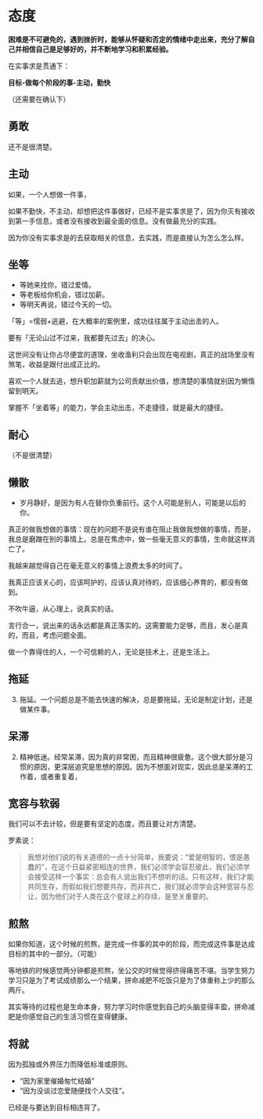 # 态度

**困难是不可避免的，遇到挫折时，能够从怀疑和否定的情绪中走出来，充分了解自己并相信自己是足够好的，并不断地学习和积累经验。**


在实事求是贯通下：

**目标-做每个阶段的事-主动，勤快**

（还需要在确认下）


## 勇敢

还不是很清楚。


## 主动

如果，一个人想做一件事，

如果不勤快，不主动，却想把这件事做好，已经不是实事求是了，因为你灭有接收到第一手信息，或者没有接收到最全面的信息。没有做最充分的实践。

因为你没有实事求是的去获取相关的信息，去实践，而是直接认为怎么怎么样。


## 坐等

- 等她来找你，错过爱情。
- 等老板给你机会，错过加薪。
- 等明天再说，错过今天的一切。

「等」=懦弱+逃避，在大概率的案例里，成功往往属于主动出击的人。

要有「无论山过不过来，我都要先过去」的决心。

这世间没有让你占尽便宜的道理，坐收渔利只会出现在电视剧，真正的战场里没有煞笔，收益是跟付出成正比的。

喜欢一个人就去追，想升职加薪就为公司贡献出价值，想清楚的事情就别因为懒惰留到明天。

掌握不「坐着等」的能力，学会主动出击，不走捷径，就是最大的捷径。



## 耐心

（不是很清楚）


## 懒散

- 岁月静好，是因为有人在替你负重前行。这个人可能是别人，可能是以后的你。




真正的做我想做的事情：现在的问题不是说有谁在阻止我做我想做的事情，而是，我总是磨蹭在别的事情上。总是在焦虑中，做一些毫无意义的事情，生命就这样消亡了。

我越来越觉得自己在毫无意义的事情上浪费太多的时间了。

我真正应该关心的，应该呵护的，应该认真对待的，应该细心养育的，都没有做到。

不吹牛逼，从心理上，说真实的话。

言行合一，说出来的话永远都是真正落实的。这需要能力足够，而且，发心是真的，而且，考虑问题全面。

做一个靠得住的人，一个可信赖的人，无论是技术上，还是生活上。


## 拖延




3.	拖延。一个问题总是不能去快速的解决，总是要拖延，无论是制定计划，还是做某件事。



## 呆滞

2.	精神低迷。经常呆滞，因为真的非常困，而且精神很疲惫。这个很大部分是习惯的原因，更深层追究是思想的原因。因为不想面对现实，因此总是呆滞的工作着，或者重复着，



## 宽容与软弱

我们可以不去计较，但是要有坚定的态度，而且要让对方清楚。


罗素说：

> 我想对他们说的有关道德的一点十分简单，我要说：“爱是明智的，恨是愚蠢的”，在这个日益紧密相连的世界，我们必须学会容忍彼此，我们必须学会接受这样一个事实：总会有人说出我们不想听的话。只有这样，我们才能共同生存，而假如我们想要共存，而非共亡，我们就必须学会这种宽容与忍让，因为他们对于人类在这个星球上的存续，是至关重要的。


## 煎熬

如果你知道，这个时候的煎熬，是完成一件事的其中的阶段，而完成这件事是达成目标的其中的一部分。（可能）

等地铁的时候感觉两分钟都是煎熬，坐公交的时候觉得挤得痛苦不堪。当学生努力学习只是为了考试成绩那么一个结果，拼命减肥不吃饭只是为了体重称上少的那么两斤。

其实等待的过程也是生命本身，努力学习时你感觉到自己的头脑变得丰盈，拼命减肥是你感觉自己的生活习惯在变得健康。


## 将就

因为孤独或外界压力而降低标准或原则。

- “因为家里催婚匆忙结婚”
- “因为没谈过恋爱随便找个人交往”。

已经是与要达到目标相违背了。